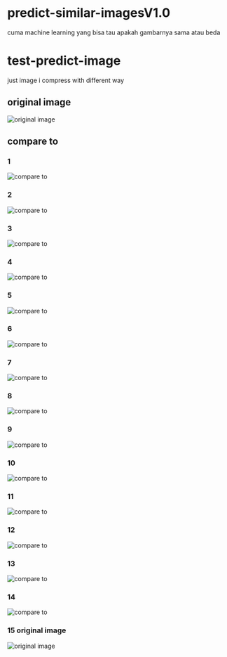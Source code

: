 # predict-similar-imagesV1.0
cuma machine learning yang bisa tau apakah gambarnya sama atau beda


# test-predict-image
just image i compress with different way

## original image
![original image](https://github.com/alvitoZ/test-predict-image/blob/master/predict2/original-image.jpg)

## compare to
### 1
![compare to](https://github.com/alvitoZ/test-predict-image/blob/master/predict2/20230724_170942.jpg)

### 2
![compare to](https://github.com/alvitoZ/test-predict-image/blob/master/predict2/20230724_171159.jpg)

### 3
![compare to](https://github.com/alvitoZ/test-predict-image/blob/master/predict2/20230724_171327.jpg)

### 4
![compare to](https://github.com/alvitoZ/test-predict-image/blob/master/predict2/20230724_171415.jpg)

### 5
![compare to](https://github.com/alvitoZ/test-predict-image/blob/master/predict2/20230724_171440.jpg)

### 6
![compare to](https://github.com/alvitoZ/test-predict-image/blob/master/predict2/20230724_171700.jpg)

### 7
![compare to](https://github.com/alvitoZ/test-predict-image/blob/master/predict2/20230724_171706.jpg)

### 8
![compare to](https://github.com/alvitoZ/test-predict-image/blob/master/predict2/20230724_171712.jpg)

### 9
![compare to](https://github.com/alvitoZ/test-predict-image/blob/master/predict2/20230724_171743.jpg)

### 10
![compare to](https://github.com/alvitoZ/test-predict-image/blob/master/predict2/20230724_171746.jpg)

### 11
![compare to](https://github.com/alvitoZ/test-predict-image/blob/master/predict2/20230724_171750.jpg)

### 12
![compare to](https://github.com/alvitoZ/test-predict-image/blob/master/predict2/IMG_20230724_170735.jpg)

### 13
![compare to](https://github.com/alvitoZ/test-predict-image/blob/master/predict2/IMG_20230724_170751.jpg)

### 14
![compare to](https://github.com/alvitoZ/test-predict-image/blob/master/predict2/IMG_20230724_170806.jpg)

### 15 original image
![original image](https://github.com/alvitoZ/test-predict-image/blob/master/predict2/original-image.jpg)

